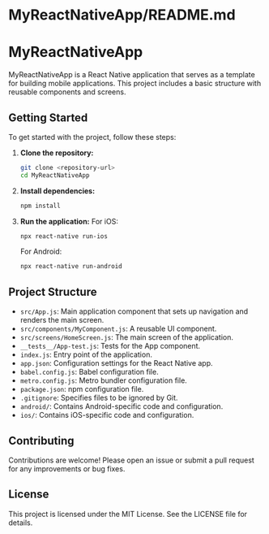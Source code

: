 # MyReactNativeApp/README.md

# MyReactNativeApp

MyReactNativeApp is a React Native application that serves as a template for building mobile applications. This project includes a basic structure with reusable components and screens.

## Getting Started

To get started with the project, follow these steps:

1. **Clone the repository:**
   ```bash
   git clone <repository-url>
   cd MyReactNativeApp
   ```

2. **Install dependencies:**
   ```bash
   npm install
   ```

3. **Run the application:**
   For iOS:
   ```bash
   npx react-native run-ios
   ```
   For Android:
   ```bash
   npx react-native run-android
   ```

## Project Structure

- `src/App.js`: Main application component that sets up navigation and renders the main screen.
- `src/components/MyComponent.js`: A reusable UI component.
- `src/screens/HomeScreen.js`: The main screen of the application.
- `__tests__/App-test.js`: Tests for the App component.
- `index.js`: Entry point of the application.
- `app.json`: Configuration settings for the React Native app.
- `babel.config.js`: Babel configuration file.
- `metro.config.js`: Metro bundler configuration file.
- `package.json`: npm configuration file.
- `.gitignore`: Specifies files to be ignored by Git.
- `android/`: Contains Android-specific code and configuration.
- `ios/`: Contains iOS-specific code and configuration.

## Contributing

Contributions are welcome! Please open an issue or submit a pull request for any improvements or bug fixes.

## License

This project is licensed under the MIT License. See the LICENSE file for details.